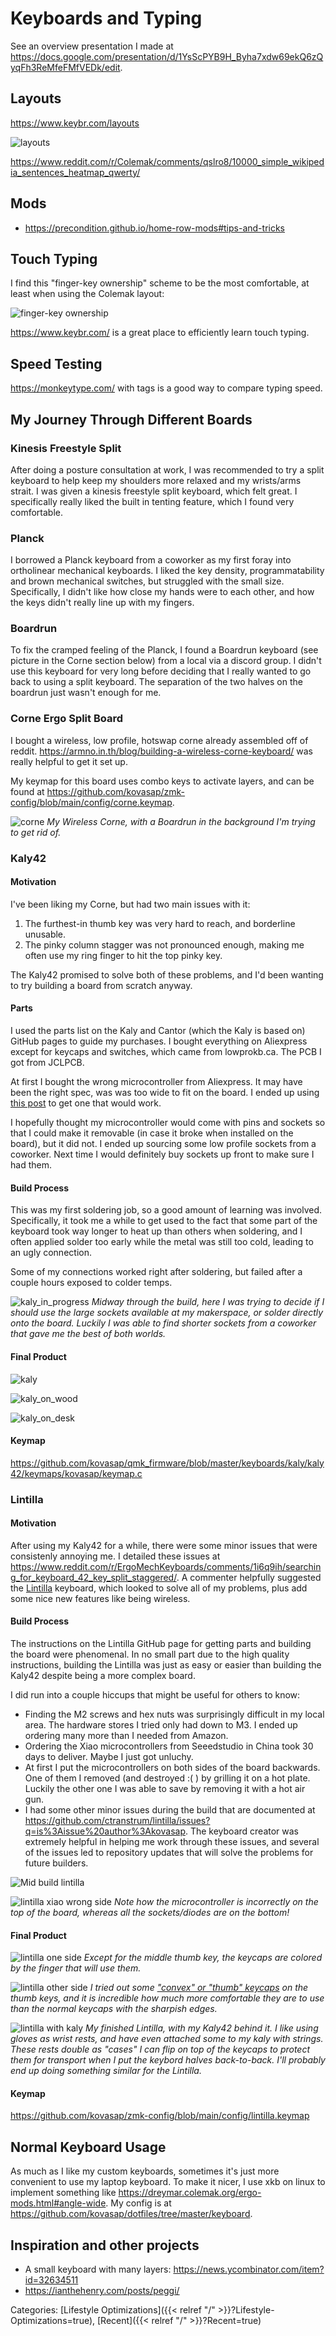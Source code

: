 # Keyboards and Typing

See an overview presentation I made at https://docs.google.com/presentation/d/1YsScPYB9H_Byha7xdw69ekQ6zQyqFh3ReMfeFMfVEDk/edit.

## Layouts

https://www.keybr.com/layouts

![layouts](/docs/lifestyle-optimizations/layouts.png)

https://www.reddit.com/r/Colemak/comments/qslro8/10000_simple_wikipedia_sentences_heatmap_qwerty/

## Mods

 - https://precondition.github.io/home-row-mods#tips-and-tricks

## Touch Typing

I find this "finger-key ownership" scheme to be the most comfortable, at least when using the Colemak layout:

![finger-key ownership](/docs/lifestyle-optimizations/fingers.png)

https://www.keybr.com/ is a great place to efficiently learn touch typing.

## Speed Testing

https://monkeytype.com/ with tags is a good way to compare typing speed.

## My Journey Through Different Boards

### Kinesis Freestyle Split

After doing a posture consultation at work, I was recommended to try a split
keyboard to help keep my shoulders more relaxed and my wrists/arms strait.
I was given a kinesis freestyle split keyboard, which felt great.
I specifically really liked the built in tenting feature, which I found very
comfortable.

### Planck

I borrowed a Planck keyboard from a coworker as my first foray into
ortholinear mechanical keyboards.
I liked the key density, programmatability and brown mechanical switches, but
struggled with the small size.
Specifically, I didn't like how close my hands were to each other, and how the
keys didn't really line up with my fingers.

### Boardrun

To fix the cramped feeling of the Planck, I found a Boardrun keyboard (see
picture in the Corne section below) from a local via a discord group.
I didn't use this keyboard for very long before deciding that I really wanted to
go back to using a split keyboard.
The separation of the two halves on the boardrun just wasn't enough for me.

### Corne Ergo Split Board

I bought a wireless, low profile, hotswap corne already assembled off of reddit.
https://armno.in.th/blog/building-a-wireless-corne-keyboard/ was really helpful
to get it set up.

My keymap for this board uses combo keys to activate layers, and can be found at
https://github.com/kovasap/zmk-config/blob/main/config/corne.keymap.

![corne](/docs/lifestyle-optimizations/corne.jpg)
*My Wireless Corne, with a Boardrun in the background I'm trying to get rid of.*


### Kaly42

#### Motivation

I've been liking my Corne, but had two main issues with it:

1. The furthest-in thumb key was very hard to reach, and borderline unusable.
2. The pinky column stagger was not pronounced enough, making me often use my
   ring finger to hit the top pinky key.

The Kaly42 promised to solve both of these problems, and I'd been wanting to try
building a board from scratch anyway.

#### Parts

I used the parts list on the Kaly and Cantor (which the Kaly is based on) GitHub
pages to guide my purchases.
I bought everything on Aliexpress except for keycaps and switches, which came
from lowprokb.ca.
The PCB I got from JCLPCB.

At first I bought the wrong microcontroller from Aliexpress.
It may have been the right spec, was was too wide to fit on the board.
I ended up using [this
post](https://github.com/Dwctor/Kaly/issues/6#issuecomment-2365386452) to get
one that would work.

I hopefully thought my microcontroller would come with pins and sockets so that
I could make it removable (in case it broke when installed on the board), but it
did not.
I ended up sourcing some low profile sockets from a coworker.
Next time I would definitely buy sockets up front to make sure I had them.

#### Build Process

This was my first soldering job, so a good amount of learning was involved.
Specifically, it took me a while to get used to the fact that some part of the
keyboard took way longer to heat up than others when soldering, and I often
applied solder too early while the metal was still too cold, leading to an ugly
connection.

Some of my connections worked right after soldering, but failed after a couple
hours exposed to colder temps.

![kaly_in_progress](/docs/lifestyle-optimizations/kaly_in_progress.jpg)
*Midway
through the build, here I was trying to decide if I should use the large sockets
available at my makerspace, or solder directly onto the board.
Luckily I was able to find shorter sockets from a coworker that gave me the best
of both worlds.*

#### Final Product

![kaly](/docs/lifestyle-optimizations/kaly.jpg)

![kaly_on_wood](/docs/lifestyle-optimizations/kaly_on_wood.jpg)

![kaly_on_desk](/docs/lifestyle-optimizations/kaly_on_desk.jpg)

#### Keymap

https://github.com/kovasap/qmk_firmware/blob/master/keyboards/kaly/kaly42/keymaps/kovasap/keymap.c

### Lintilla

#### Motivation

After using my Kaly42 for a while, there were some minor issues that were
consistenly annoying me.
I detailed these issues at
https://www.reddit.com/r/ErgoMechKeyboards/comments/1i6q9ih/searching_for_keyboard_42_key_split_staggered/.
A commenter helpfully suggested the
[Lintilla](https://github.com/ctranstrum/lintilla) keyboard, which looked to
solve all of my problems, plus add some nice new features like being wireless.

#### Build Process

The instructions on the Lintilla GitHub page for getting parts and building the
board were phenomenal.
In no small part due to the high quality instructions, building the Lintilla was
just as easy or easier than building the Kaly42 despite being a more complex
board.

I did run into a couple hiccups that might be useful for others to know:

 - Finding the M2 screws and hex nuts was surprisingly difficult in my local
   area.
   The hardware stores I tried only had down to M3.
   I ended up ordering many more than I needed from Amazon.
 - Ordering the Xiao microcontrollers from Seeedstudio in China took 30 days to
   deliver.
   Maybe I just got unluchy.
 - At first I put the microcontrollers on both sides of the board backwards.
   One of them I removed (and destroyed :( ) by grilling it on a hot plate.
   Luckily the other one I was able to save by removing it with a hot air gun.
 - I had some other minor issues during the build that are documented at
   https://github.com/ctranstrum/lintilla/issues?q=is%3Aissue%20author%3Akovasap.
   The keyboard creator was extremely helpful in helping me work through these
   issues, and several of the issues led to repository updates that will solve
   the problems for future builders.


![Mid build lintilla](/docs/lifestyle-optimizations/mid-build-lintilla.jpg)

![lintilla xiao wrong side](/docs/lifestyle-optimizations/lintilla-wrong-side-xiao.jpg)
*Note how the microcontroller is incorrectly on the top of the board, whereas
all the sockets/diodes are on the bottom!*

#### Final Product

![lintilla one side](/docs/lifestyle-optimizations/lintilla-right.jpg)
*Except for the middle thumb key, the keycaps are colored by the finger that will use them.*

![lintilla other side](/docs/lifestyle-optimizations/lintilla-left.jpg)
*I tried out some ["convex" or "thumb"
keycaps](https://typeractive.xyz/products/mbk-keycaps?_pos=1&_sid=79cf78d62&_ss=r&variant=46728680407271)
on the thumb keys, and it is incredible how much more comfortable they are to
use than the normal keycaps with the sharpish edges.*

![lintilla with kaly](/docs/lifestyle-optimizations/lintilla-with-kaly.jpg)
*My finished Lintilla, with my Kaly42 behind it.
I like using gloves as wrist rests, and have even attached some to my kaly with
strings.
These rests double as "cases" I can flip on top of the keycaps to protect them
for transport when I put the keybord halves back-to-back.
I'll probably end up doing something similar for the Lintilla.*

#### Keymap

https://github.com/kovasap/zmk-config/blob/main/config/lintilla.keymap

## Normal Keyboard Usage

As much as I like my custom keyboards, sometimes it's just more convenient to
use my laptop keyboard.
To make it nicer, I use xkb on linux to implement something like
https://dreymar.colemak.org/ergo-mods.html#angle-wide.
My config is at https://github.com/kovasap/dotfiles/tree/master/keyboard.

## Inspiration and other projects

 - A small keyboard with many layers:
   https://news.ycombinator.com/item?id=32634511
 - https://ianthehenry.com/posts/peggi/

Categories: [Lifestyle Optimizations]({{< relref "/" >}}?Lifestyle-Optimizations=true),
[Recent]({{< relref "/" >}}?Recent=true)
